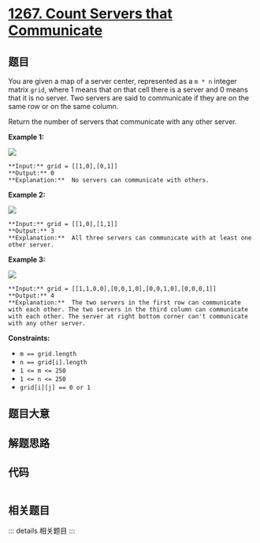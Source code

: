 # [1267. Count Servers that Communicate](https://leetcode.com/problems/count-servers-that-communicate)

## 题目

You are given a map of a server center, represented as a `m * n` integer
matrix `grid`, where 1 means that on that cell there is a server and 0 means
that it is no server. Two servers are said to communicate if they are on the
same row or on the same column.  
  
Return the number of servers that communicate with any other server.



**Example 1:**

![](https://assets.leetcode.com/uploads/2019/11/14/untitled-diagram-6.jpg)

    
    
    **Input:** grid = [[1,0],[0,1]]
    **Output:** 0
    **Explanation:**  No servers can communicate with others.

**Example 2:**

**![](https://assets.leetcode.com/uploads/2019/11/13/untitled-diagram-4.jpg)**

    
    
    **Input:** grid = [[1,0],[1,1]]
    **Output:** 3
    **Explanation:**  All three servers can communicate with at least one other server.
    

**Example 3:**

![](https://assets.leetcode.com/uploads/2019/11/14/untitled-diagram-1-3.jpg)

    
    
    **Input:** grid = [[1,1,0,0],[0,0,1,0],[0,0,1,0],[0,0,0,1]]
    **Output:** 4
    **Explanation:**  The two servers in the first row can communicate with each other. The two servers in the third column can communicate with each other. The server at right bottom corner can't communicate with any other server.
    



**Constraints:**

  * `m == grid.length`
  * `n == grid[i].length`
  * `1 <= m <= 250`
  * `1 <= n <= 250`
  * `grid[i][j] == 0 or 1`


## 题目大意

## 解题思路

## 代码

```javascript

```

## 相关题目

::: details 相关题目
:::
